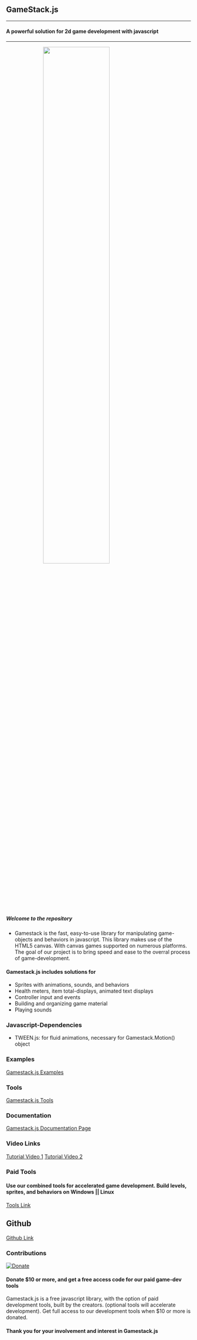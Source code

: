 ## GameStack.js ##
------------------

#### A powerful solution for 2d game development with javascript ####
--------------------------------------------------------------------

<img style="position:relative; left:20%; width:60%; height:auto;  " src="assets/image/gamestack-banner.png" />

##### Welcome to the repository #####

* Gamestack is the fast, easy-to-use library for manipulating game-objects and behaviors in javascript. This library makes use of the HTML5 canvas. With canvas games supported on numerous platforms. The goal of our project is to bring speed and ease to the overral process of game-development.

#### Gamestack.js includes solutions for ####

<ul>

<li>Sprites with animations, sounds, and behaviors</li>

<li>Health meters, item total-displays, animated text displays</li>

<li>Controller input and events</li>

<li>Building and organizing game material</li>

<li>Playing sounds</li>

</ul>


### Javascript-Dependencies ###

<ul>
<li>TWEEN.js: for fluid animations, necessary for Gamestack.Motion() object</li>
</ul>


### Examples ###

<a href="index.html">Gamestack.js Examples</a>

### Tools ###

<a href="index.html">Gamestack.js Tools</a>

### Documentation ###

<a href="index.html">Gamestack.js Documentation Page</a>

### Video Links ###

<a href="index.html">Tutorial Video 1</a>
<a href="index.html">Tutorial Video 2</a>

### Paid Tools ###

#### Use our combined tools for accelerated game development. Build levels, sprites, and behaviors on Windows || Linux ####

<a href="index.html">Tools Link</a>

## Github ##

<a href="index.html">Github Link</a>

### Contributions ###

[![Donate](https://img.shields.io/badge/Donate-PayPal-green.svg)](https://www.paypal.com/cgi-bin/webscr?cmd=_s-xclick&hosted_button_id=M9ZQEJM7T2XLW)

#### Donate $10 or more, and get a free access code for our paid game-dev tools ####

 Gamestack.js is a free javascript library, with the option of paid development tools, built by the creators. (optional tools will accelerate development). Get full access to our development tools when $10 or more is donated.

#### Thank you for your involvement and interest in Gamestack.js ####


